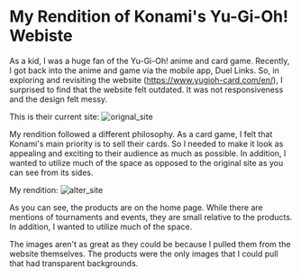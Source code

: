 # My Rendition of Konami's Yu-Gi-Oh! Webiste

As a kid, I was a huge fan of the Yu-Gi-Oh! anime and card game. Recently, I got back into the anime and game via the mobile app, Duel Links.
So, in exploring and revisiting the website (https://www.yugioh-card.com/en/), I surprised to find that the website felt outdated.
It was not responsiveness and the design felt messy.

This is their current site:
![orignal_site](images/original_site.gif)


My rendition followed a different philosophy. As a card game, I felt that Konami's main priority is to sell their cards. So I needed to make it look as appealing and exciting to their audience as much as possible. In addition, I wanted to utilize much of the space as opposed to the original site as you can see from its sides.

My rendition:
![alter_site](images/alter_site.gif)

As you can see, the products are on the home page. While there are mentions of tournaments and events, they are small relative to the products. In addition, I wanted to utilize much of the space.

The images aren't as great as they could be because I pulled them from the website themselves. The products were the only images that I could pull that had transparent backgrounds.
